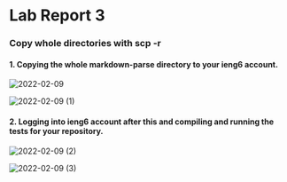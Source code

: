 # Lab Report 3 #
### Copy whole directories with scp -r
#### 1. Copying the whole markdown-parse directory to your ieng6 account.
![2022-02-09](https://user-images.githubusercontent.com/97484123/153463515-fa872c9c-6609-4fdc-adc7-427bcdc81427.png)

![2022-02-09 (1)](https://user-images.githubusercontent.com/97484123/153463111-6d66903c-d28c-43e3-a5ad-b00bda998d38.png)

#### 2. Logging into ieng6 account after this and compiling and running the tests for your repository.
![2022-02-09 (2)](https://user-images.githubusercontent.com/97484123/153463382-aca560cc-a378-4943-aa2a-5caeb04803be.png)

![2022-02-09 (3)](https://user-images.githubusercontent.com/97484123/153463394-720be6c6-ce5c-4666-91a0-9ede0554b0e2.png)
